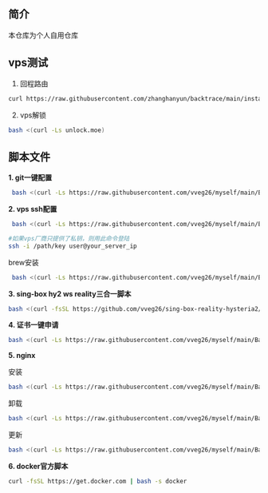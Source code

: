 ## 简介
本仓库为个人自用仓库
## vps测试
1. 回程路由
```bash
curl https://raw.githubusercontent.com/zhanghanyun/backtrace/main/install.sh -sSf | sh
```
2. vps解锁
```bash
bash <(curl -Ls unlock.moe)
```
## 脚本文件
**1. git一键配置**

 ```bash
  bash <(curl -Ls https://raw.githubusercontent.com/vveg26/myself/main/BashScript/GitConfig/GitConfig.sh)
 ```
**2. vps ssh配置**
 ```bash
  bash <(curl -Ls https://raw.githubusercontent.com/vveg26/myself/main/BashScript/sshconfig.sh)
 ```
 ```bash
 #如果vps厂商只提供了私钥，则用此命令登陆
 ssh -i /path/key user@your_server_ip
 ```
brew安装
 ```bash
  bash <(curl -Ls https://raw.githubusercontent.com/vveg26/myself/main/BashScript/brew/install.sh)
 ```
 
**3. sing-box hy2 ws reality三合一脚本**

```bash
bash <(curl -fsSL https://github.com/vveg26/sing-box-reality-hysteria2/raw/main/beta.sh)
```

**4. 证书一键申请**

```bash
bash <(curl -Ls https://raw.githubusercontent.com/vveg26/myself/main/BashScript/SSLAutoInstall/SSLAutoInstall.sh)
```
**5. nginx**

 安装
```bash
bash <(curl -Ls https://raw.githubusercontent.com/vveg26/myself/main/BashScript/nginx-onekey/ngx.sh) --install
```
 卸载
```bash
bash <(curl -Ls https://raw.githubusercontent.com/vveg26/myself/main/BashScript/nginx-onekey/ngx.sh) --uninstall
```
 更新
```bash
bash <(curl -Ls https://raw.githubusercontent.com/vveg26/myself/main/BashScript/nginx-onekey/ngx.sh) --update
```
**6. docker官方脚本**
```bash
curl -fsSL https://get.docker.com | bash -s docker
```

